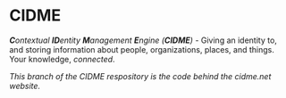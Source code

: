 # CIDME
_**C**ontextual **ID**entity **M**anagement **E**ngine (**CIDME**)_ - Giving an identity to, and storing information about people, organizations, places, and things.  Your knowledge, _connected_.

_This branch of the CIDME respository is the code behind the cidme.net website._
